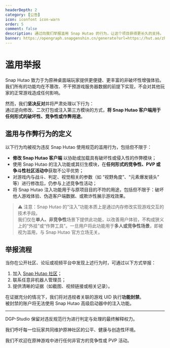 ```yaml
---
headerDepth: 2
category: [公告]
icon: iconfont icon-warn
order: 5
comment: false
description: 通过向我们举报滥用 Snap Hutao 的行为，让这个项目获得更长久的支持。
banner: https://opengraph.snapgenshin.cn/generate?url=https://hut.ao/zh/statements/abuse-report.html
---
```


# 滥用举报

Snap Hutao 致力于为原神桌面端玩家提供更便捷、更丰富的非破坏性增强体验。我们所有的功能均在不篡改、不干预游戏服务器数据的前提下实现，不会对其他玩家的正常游戏造成任何影响。

然而，我们**坚决反对**并将严肃处理以下行为：  
通过逆向修改、二次打包或注入第三方模块的方式，**将 Snap Hutao 客户端用于任何形式的破坏性、竞争性或作弊用途**。

## 滥用与作弊行为的定义

以下行为均被视为违反 Snap Hutao 使用规范的滥用行为，包括但不限于：

- **修改 Snap Hutao 客户端** 以协助或加载具有破坏性或侵入性的作弊模块；
- 使用 Snap Hutao 的注入功能或其衍生模块，在**任何形式的竞争性、PVP 或争斗性社区活动中**获取不公平优势；
- 对游戏内与战斗、判定、视觉相关的参数（如 “视野角度”、“元素爆发镜头” 等）进行修改后，仍参与上述竞争性活动；
- 将 Snap Hutao 注入功能用于与原项目目的不符的用途，包括但不限于：破坏他人游戏体验、伪造客户端数据、或欺诈性展示游戏效果。

> ⚠️ 注意：Snap Hutao 的“注入”功能本质上是通过内存修改实现游戏交互的技术手段。  
> 我们仅在**单人、非竞争性**场景下提供此功能，以改善用户体验，不构成狭义上的“外挂”或“作弊工具”。一旦用户将此功能用于**多人或竞争性场景**，即被视为滥用，与 Snap Hutao 官方立场无关。

## 举报流程

当你在公开社区、论坛或视频平台中发现上述行为时，可通过以下方式举报：

1. 加入 [Snap Hutao 社区](../community.md)；
2. 联系任意非机器人管理员；
3. 提供清晰的证据（如截图、视频链接或相关记录）。

在证据充分的情况下，我们将对违规者关联的游戏 UID 执行**功能封禁**。  
被封禁的账户将无法使用 Snap Hutao 高级启动器中的注入功能。

---

DGP-Studio 保留对违反规范行为进行判定与处理的最终解释权力。 

我们呼吁每一位玩家共同维护原神社区的公平、健康与创造性环境。

我们不欢迎在原神游戏中进行任何非官方的竞争性或 PVP 活动。
